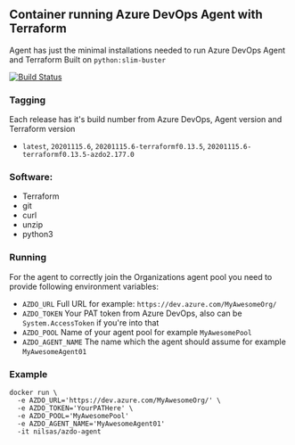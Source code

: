 ## Container running Azure DevOps Agent with Terraform
Agent has just the minimal installations needed to run Azure DevOps Agent and Terraform
Built on `python:slim-buster`

[![Build Status](https://dev.azure.com/NilsasFirantas/Skyless/_apis/build/status/Nilsas.docker-azdo-agent?branchName=master)](https://dev.azure.com/NilsasFirantas/Skyless/_build/latest?definitionId=20&branchName=master)

### Tagging
Each release has it's build number from Azure DevOps, Agent version and Terraform version
* `latest`, `20201115.6`, `20201115.6-terraformf0.13.5`, `20201115.6-terraformf0.13.5-azdo2.177.0`

### Software:
- Terraform
- git 
- curl 
- unzip
- python3

### Running

For the agent to correctly join the Organizations agent pool you need to provide following environment variables:
* `AZDO_URL` Full URL for example: `https://dev.azure.com/MyAwesomeOrg/`
* `AZDO_TOKEN` Your PAT token from Azure DevOps, also can be `System.AccessToken` if you're into that
* `AZDO_POOL` Name of your agent pool for example `MyAwesomePool`
* `AZDO_AGENT_NAME` The name which the agent should assume for example `MyAwesomeAgent01`

### Example
```
docker run \
  -e AZDO_URL='https://dev.azure.com/MyAwesomeOrg/' \
  -e AZDO_TOKEN='YourPATHere' \
  -e AZDO_POOL='MyAwesomePool'
  -e AZDO_AGENT_NAME='MyAwesomeAgent01'
  -it nilsas/azdo-agent
```